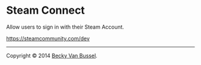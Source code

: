 # Steam Connect

Allow users to sign in with their Steam Account.

https://steamcommunity.com/dev

---
Copyright &copy; 2014 [Becky Van Bussel](http://vanillaforums.com).
